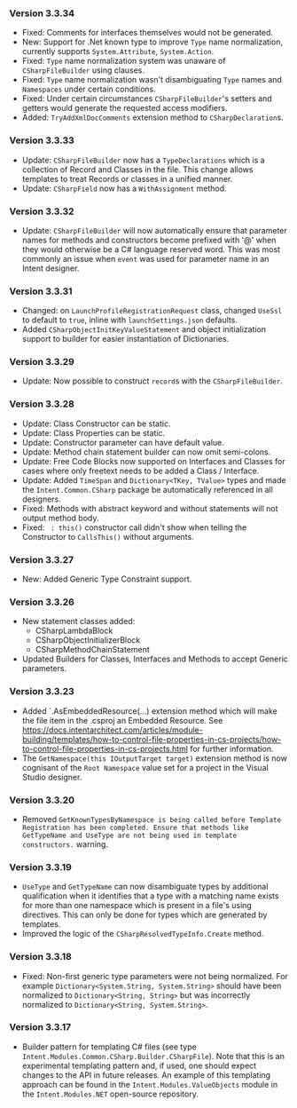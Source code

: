 ﻿### Version 3.3.34

- Fixed: Comments for interfaces themselves would not be generated.
- New: Support for .Net known type to improve `Type` name normalization, currently supports `System.Attribute`, `System.Action`.
- Fixed: `Type` name normalization system was unaware of `CSharpFileBuilder` using clauses.
- Fixed: `Type` name normalization wasn't disambiguating `Type` names and `Namespaces` under certain conditions.
- Fixed: Under certain circumstances `CSharpFileBuilder`'s setters and getters would generate the requested access modifiers.
- Added: `TryAddXmlDocComments` extension method to `CSharpDeclaration`s.

### Version 3.3.33

- Update: `CSharpFileBuilder` now has a `TypeDeclarations` which is a collection of Record and Classes in the file. This change allows templates to treat Records or classes in a unified manner.
- Update: `CSharpField` now has a `WithAssignment` method.

### Version 3.3.32

- Update: `CSharpFileBuilder` will now automatically ensure that parameter names for methods and constructors become prefixed with '@' when they would otherwise be a C# language reserved word. This was most commonly an issue when `event` was used for parameter name in an Intent designer.

### Version 3.3.31

- Changed: on `LaunchProfileRegistrationRequest` class, changed `UseSsl` to default to `true`, inline with `launchSettings.json` defaults.
- Added `CSharpObjectInitKeyValueStatement` and object initialization support to builder for easier instantiation of Dictionaries.

### Version 3.3.29

- Update: Now possible to construct `record`s with the `CSharpFileBuilder`. 

### Version 3.3.28

- Update: Class Constructor can be static.
- Update: Class Properties can be static.
- Update: Constructor parameter can have default value.
- Update: Method chain statement builder can now omit semi-colons.
- Update: Free Code Blocks now supported on Interfaces and Classes for cases where only freetext needs to be added a Class / Interface.
- Update: Added `TimeSpan` and `Dictionary<TKey, TValue>` types and made the `Intent.Common.CSharp` package be automatically referenced in all designers.
- Fixed: Methods with abstract keyword and without statements will not output method body.
- Fixed: ` : this()` constructor call didn't show when telling the Constructor to `CallsThis()` without arguments.

### Version 3.3.27

- New: Added Generic Type Constraint support.

### Version 3.3.26

- New statement classes added:
  - CSharpLambdaBlock
  - CSharpObjectInitializerBlock
  - CSharpMethodChainStatement
- Updated Builders for Classes, Interfaces and Methods to accept Generic parameters.

### Version 3.3.23

- Added `.AsEmbeddedResource(...) extension method which will make the file item in the .csproj an Embedded Resource. See https://docs.intentarchitect.com/articles/module-building/templates/how-to-control-file-properties-in-cs-projects/how-to-control-file-properties-in-cs-projects.html for further information.
- The `GetNamespace(this IOutputTarget target)` extension method is now cognisant of the `Root Namespace` value set for a project in the Visual Studio designer.

### Version 3.3.20

- Removed `GetKnownTypesByNamespace is being called before Template Registration has been completed. Ensure that methods like GetTypeName and UseType are not being used in template constructors.` warning.

### Version 3.3.19

- `UseType` and `GetTypeName` can now disambiguate types by additional qualification when it identifies that a type with a matching name exists for more than one namespace which is present in a file's using directives. This can only be done for types which are generated by templates.
- Improved the logic of the `CSharpResolvedTypeInfo.Create` method.

### Version 3.3.18

- Fixed: Non-first generic type parameters were not being normalized. For example `Dictionary<System.String, System.String>` should have been normalized to `Dictionary<String, String>` but was incorrectly normalized to `Dictionary<String, System.String>`.

### Version 3.3.17

 - Builder pattern for templating C# files (see type `Intent.Modules.Common.CSharp.Builder.CSharpFile`). 
	Note that this is an experimental templating pattern and, if used, one should expect changes to the API in future releases.
	An example of this templating approach can be found in the `Intent.Modules.ValueObjects` module in the `Intent.Modules.NET` open-source repository.